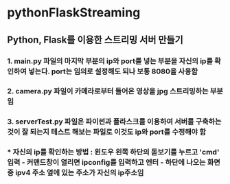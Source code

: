 # pythonFlaskStreaming

## Python, Flask를 이용한 스트리밍 서버 만들기  
### 1. main.py 파일의 마지막 부분의 ip와 port를 넣는 부분을 자신의 ip를 확인하여 넣는다. port는 임의로 설정해도 되나 보통 8080을 사용함   
### 2. camera.py 파일이 카메라로부터 들어온 영상을 jpg 스트리밍하는 부분임   
### 3. serverTest.py 파일은 파이썬과 플라스크를 이용하여 서버를 구축하는 것이 잘 되는지 테스트 해보는 파일로 이것도 ip와 port를 수정해야 함  
### * 자신의 ip를 확인하는 방법 : 윈도우 왼쪽 하단의 돋보기를 누르고 'cmd' 입력 - 커맨드창이 열리면 ipconfig를 입력하고 엔터 - 하단에 나오는 화면 중 ipv4 주소 옆에 있는 주소가 자신의 ip주소임  
